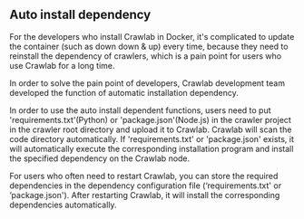 ## Auto install dependency

For the developers who install Crawlab in Docker, it's complicated to update the container (such as down down & up) every time, because they need to reinstall the dependency of crawlers, which is a pain point for users who use Crawlab for a long time.

In order to solve the pain point of developers, Crawlab development team developed the function of automatic installation dependency.

In order to use the auto install dependent functions, users need to put 'requirements.txt'(Python) or 'package.json'(Node.js) in the crawler project in the crawler root directory and upload it to Crawlab. Crawlab will scan the code directory automatically. If 'requirements.txt' or 'package.json' exists, it will automatically execute the corresponding installation program and install the specified dependency on the Crawlab node.

For users who often need to restart Crawlab, you can store the required dependencies in the dependency configuration file (‘requirements.txt' or ’package.json'). After restarting Crawlab, it will install the corresponding dependencies automatically.